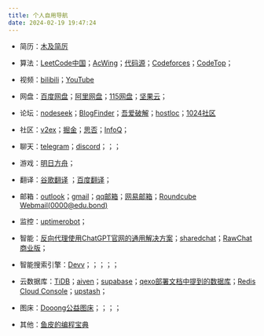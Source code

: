 ```yaml
---
title: 个人自用导航
date: 2024-02-19 19:47:24
---
```


- 简历：[木及简厉](https://www.mujicv.com/)
- 算法：[LeetCode中国](https://leetcode.cn/)；[AcWing](https://www.acwing.com/)；[代码源](http://oj.daimayuan.top/)；[Codeforces](https://codeforces.com/)；[CodeTop](https://codetop.cc/home)；
- 视频：[bilibili](https://space.bilibili.com/601622742)；[YouTube](https://www.youtube.com/)
- 网盘：[百度网盘](https://pan.baidu.com/)；[阿里网盘](https://www.aliyundrive.com/)；[115网盘](https://life.115.com/)；[坚果云](https://www.jianguoyun.com/)；
- 论坛：[nodeseek](https://www.nodeseek.com/)；[BlogFinder](https://bf.zzxworld.com/)；[吾爱破解](https://www.52pojie.cn/)；[hostloc](https://hostloc.com/)；[1024社区](https://1024.day/)
- 社区：[v2ex](https://www.v2ex.com/)；[掘金](https://juejin.cn/)；[思否](https://segmentfault.com/)；[InfoQ](https://www.infoq.cn/)；
- 聊天：[telegram](https://web.telegram.org/a/)；[discord](https://discord.com/)；[]()；[]()；
- 游戏：[明日方舟](https://prts.wiki/w/%E5%85%AC%E6%8B%9B%E8%AE%A1%E7%AE%97)；
- 翻译：[谷歌翻译](https://translate.google.com/) ；[百度翻译](https://fanyi.baidu.com/)；
- 邮箱：[outlook](https://outlook.live.com/)；[gmail](https://mail.google.com/)；[qq邮箱](https://mail.qq.com/)；[网易邮箱](https://mail.163.com/)；[Roundcube Webmail(0000@edu.bond)](https://witcher.mxrouting.net/roundcube/?_task=mail&_mbox=INBOX)  
- 监控：[uptimerobot](https://dashboard.uptimerobot.com/monitors)；  
- 智能：[反向代理使用ChatGPT官网的通用解决方案](https://github.com/RawChat/RawChat)；[sharedchat](https://sharedchat.cn/shared.html)；[RawChat商业版](https://chat.openai.fo/)；
- 智能搜索引擎：[Devv](https://devv.ai/)；[]()；[]()；[]()；[]()；
- 云数据库：[TiDB](https://tidbcloud.com/)；[aiven](https://console.aiven.io/)；[supabase](https://supabase.com/)；[qexo部署文档中提到的数据库](https://www.oplog.cn/qexo/start/build.html#vercel-%E9%83%A8%E7%BD%B2-postgresql-supabase)；[Redis Cloud Console](https://app.redislabs.com/)；[upstash](https://console.upstash.com/)；

- 图床：[Dooong公益图床](https://image.dooo.ng/)；[]()；[]()；[]()；

- 其他：[鱼皮的编程宝典](https://www.codefather.cn/)